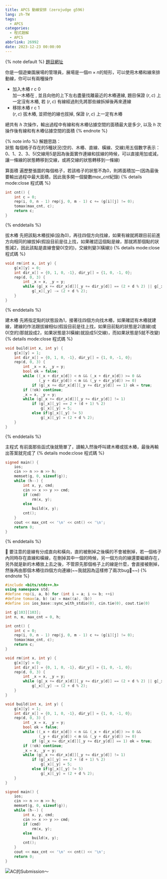 ```yaml
---
title: APCS 動線安排 (zerojudge g596)
lang: zh-TW
tags:
  - APCS
categories:
  - 程式題解
  - APCS
abbrlink: 26992
date: 2023-12-23 00:00:00
---
```


{% note default %}
[題目網址](https://zerojudge.tw/ShowProblem?problemid=g596)

你是一個遊樂園展場的管理員，展場是一個$m\times n$的矩形，可以使用木樁和線來排動線，你可以有兩種操作

- 加入木樁 r c 0  
  加一木樁在 , 並且向他的上下左右盡量找離最近的木樁連線, 題目保證 $(r,c)$ 上一定沒有木樁, 若 $(r,c)$ 有線經過則先將那些線拆掉後再來連線  
- 移除木樁 r c 1  
  $(r,c)$ 拔木樁, 並把他的線也拔掉, 保證 $(r,c)$ 上一定有木樁  

總共有 $h$ 次操作，輸出過程中有線和有木樁佔據空間的面積最大是多少, 以及 $h$ 次操作後有線和有木樁佔據空間的面積
{% endnote %}
<!--more-->

{% note info %}
解題思路：  
<span id="inline-yellow">狀態</span>
每個格子存在的5種狀況(空的、木樁、直線、橫線、交線)用五個數字表示：0、1、2、3、5(交線用5是因為後面實作連線和拔線的時候，可以直接用加或減，讓一條線的狀態轉移到交線，或將交線的狀態轉移到一條線)

<span id="inline-yellow">算面積</span>
遍歷整張圖的每個格子，若該格子的狀態不為0，則將面積加一(因為最後要輸出過程中最大面積，因此我多開一個變數$max\_cnt$紀錄)
{% details mode:close 程式碼 %}

```c++ 算面積
int cnt() {
    int c = 0;
    rep(i, 0, n - 1) rep(j, 0, m - 1) c += (g[i][j] != 0);
    tomax(max_cnt, c);
    return c;
}
```

{% enddetails %}
<p></p>  
  
<span id="inline-yellow">拔木樁</span>
先把該點木樁拔掉(設為0)，再往四個方向找線，如果有線就將跟目前前進方向相同的線拔掉(假設目前是往上找，如果確認這個點是線，那就將那個點的狀態減2，因此該點是直線會變0(空的)，交線則變3(橫線))
{% details mode:close 程式碼 %}

```c++ 拔木樁
void rm(int x, int y) {
    g[x][y] = 0;
    int dir_x[] = {0, 1, 0, -1}, dir_y[] = {1, 0, -1, 0};
    rep(d, 0, 3) {
        int _x = x, _y = y;
        while (g[_x += dir_x[d]][_y += dir_y[d]] == (2 + d % 2) || g[_x][_y] == 5)
            g[_x][_y] -= (2 + d % 2);
    }
}
```

{% enddetails %}
<p></p>  
  
<span id="inline-yellow">建木樁</span>
先將指定點的狀態設為1，接著往四個方向找木樁，如果確認有木樁就建線，建線的作法跟拔線相似(假設目前是往上找，如果目前點的狀態是2(直線)或0(空的)那就設成2，如果狀態是3(橫線)就設成5(交線)，而如果狀態是5就不改變)
{% details mode:close 程式碼 %}

```c++ 建木樁
void build(int x, int y) {
    g[x][y] = 1;
    int dir_x[] = {0, 1, 0, -1}, dir_y[] = {1, 0, -1, 0};
    rep(d, 0, 3) {
        int _x = x, _y = y;
        bool ok = false;
        while ((_x + dir_x[d]) < n && (_x + dir_x[d]) >= 0 &&
               (_y + dir_y[d]) < m && (_y + dir_y[d]) >= 0)
            if (g[_x += dir_x[d]][_y += dir_y[d]] == 1) ok = true;
        if (!ok) continue;
        _x = x, _y = y;
        while (g[_x += dir_x[d]][_y += dir_y[d]] != 1)
            if (g[_x][_y] == 2 + (d + 1) % 2)
                g[_x][_y] = 5;
            else if(g[_x][_y] != 5)
                g[_x][_y] = (2 + d % 2);
    }
}
```

{% enddetails %}
<p></p>  
  
<span id="inline-yellow">主程式</span>
有前面那些函式後就簡單了，讀輸入然後呼叫建木樁或拔木樁，最後再輸出答案就完成了
{% details mode:close 程式碼 %}

```c++ 主程式
signed main() {
    ios;
    cin >> n >> m >> h;
    memset(g, 0, sizeof(g));
    while (h--) {
        int x, y, cmd;
        cin >> x >> y >> cmd;
        if (cmd)
            rm(x, y);
        else
            build(x, y);
        cnt();
    }
    cout << max_cnt << '\n' << cnt() << '\n';
    return 0;
}
```

{% enddetails %}
<p></p>
🌟 要注意的是線有分成直向和橫向，直的被刪掉之後橫的不會被刪掉，若一個格子內同時存在直線和橫線，在刪掉其中一個的時候，另一個方向的線還要繼續存在，另外就是新的木樁放上去之後，不管原先那個格子上的線是什麼，會直接被刪掉，然後再由那個木樁往四個方向連線(~~我就因為這樣修了兩次bug🥲~~)  
{% endnote %}

```c++ APCS 動線安排
#include <bits/stdc++.h>
using namespace std;
#define rep(i, a, b) for (int i = a; i <= b; ++i)
#define tomax(a, b) (a) = max((a), (b))
#define ios ios_base::sync_with_stdio(0), cin.tie(0), cout.tie(0)

int g[103][103];
int n, m, max_cnt = 0, h;

int cnt() {
    int c = 0;
    rep(i, 0, n - 1) rep(j, 0, m - 1) c += (g[i][j] != 0);
    tomax(max_cnt, c);
    return c;
}

void rm(int x, int y) {
    g[x][y] = 0;
    int dir_x[] = {0, 1, 0, -1}, dir_y[] = {1, 0, -1, 0};
    rep(d, 0, 3) {
        int _x = x, _y = y;
        while (g[_x += dir_x[d]][_y += dir_y[d]] == (2 + d % 2) || g[_x][_y] == 5)
            g[_x][_y] -= (2 + d % 2);
    }
}

void build(int x, int y) {
    g[x][y] = 1;
    int dir_x[] = {0, 1, 0, -1}, dir_y[] = {1, 0, -1, 0};
    rep(d, 0, 3) {
        int _x = x, _y = y;
        bool ok = false;
        while ((_x + dir_x[d]) < n && (_x + dir_x[d]) >= 0 &&
               (_y + dir_y[d]) < m && (_y + dir_y[d]) >= 0)
            if (g[_x += dir_x[d]][_y += dir_y[d]] == 1) ok = true;
        if (!ok) continue;
        _x = x, _y = y;
        while (g[_x += dir_x[d]][_y += dir_y[d]] != 1)
            if (g[_x][_y] == 2 + (d + 1) % 2)
                g[_x][_y] = 5;
            else if(g[_x][_y] != 5)
                g[_x][_y] = (2 + d % 2);
    }
}

signed main() {
    ios;
    cin >> n >> m >> h;
    memset(g, 0, sizeof(g));
    while (h--) {
        int x, y, cmd;
        cin >> x >> y >> cmd;
        if (cmd)
            rm(x, y);
        else
            build(x, y);
        cnt();
    }
    cout << max_cnt << '\n' << cnt() << '\n';
    return 0;
}
```

![AC的Submission～](https://i.imgur.com/TEeF8ZG.png)

